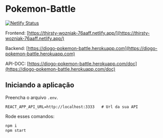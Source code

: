 # Pokemon-Battle

[![Netlify Status](https://api.netlify.com/api/v1/badges/c277eec1-27b7-4524-b61f-f4a7c4ee015e/deploy-status)](https://app.netlify.com/sites/thirsty-wozniak-76aaff/deploys)

Frontend: [https://thirsty-wozniak-76aaff.netlify.app/](https://thirsty-wozniak-76aaff.netlify.app/)

Backend: [https://diogo-pokemon-battle.herokuapp.com](https://diogo-pokemon-battle.herokuapp.com)

API-DOC: [https://diogo-pokemon-battle.herokuapp.com/doc](https://diogo-pokemon-battle.herokuapp.com/doc)

## Iniciando a aplicação
Preencha o arquivo `.env`.

```.env
REACT_APP_API_URL=http://localhost:3333   # Url da sua API
```
Rode esses comandos:

```bash
npm i
npm start
```

